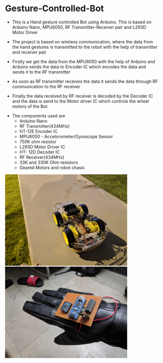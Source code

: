 # Gesture-Controlled-Bot

* This is a Hand gesture controlled Bot using Arduino. This is based on Arduino Nano, MPU6050, RF Transmitter-Receiver pair and L293D Motor Driver

* The project is based on wireless communication, where the data from the hand gestures is transmitted to the robot with the help of transmitter and receiver pair

* Firstly we get the data from the MPU6050 with the help of Arduino and Arduino sends the data to Encoder IC which encodes the data and sends it to the RF transmitter

* As soon as RF transmitter receives the data it sends the data through RF communication to the RF receiver

* Finally the data received by RF receiver is decoded by the Decoder IC and the data is send to the Motor driver IC which controls the wheel motors of the Bot.

- The components used are
  * Arduino Nano
  * RF Transmitter(434MHz)
  * HT-12E Encoder IC
  * MPU6050 - Accelorometer/Gyroscope Sensor
  * 750K ohm resistor
  * L293D Motor Driver IC
  * HT- 12D Decoder IC
  * RF Receiver(434MHz)
  * 33K and 330K Ohm resistors
  * Geared Motors and robot chasis
 
<img src="images/img2.jpg" width='400'>
<img src="images/img1.jpg" width="400">


  
